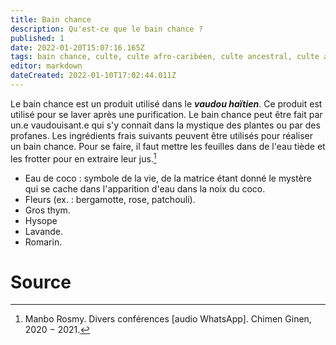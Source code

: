 ```yaml
---
title: Bain chance
description: Qu'est-ce que le bain chance ?
published: 1
date: 2022-01-20T15:07:16.165Z
tags: bain chance, culte, culte afro-caribéen, culte ancestral, culte ancestral vaudou, culte haïtien, culte vaudou, spiritualité afro-caribéenne, spiritualité haïtienne, vaudou
editor: markdown
dateCreated: 2022-01-10T17:02:44.011Z
---
```


Le bain chance est un produit utilisé dans le ***vaudou haïtien***. Ce produit est utilisé pour se laver après une purification.
Le bain chance peut être fait par un.e vaudouisant.e qui s'y connait dans la mystique des plantes ou par des profanes. Les ingrédients frais suivants peuvent être utilisés pour réaliser un bain chance. Pour se faire, il faut mettre les feuilles dans de l'eau tiède et les frotter pour en extraire leur jus.[^1]
* Eau de coco : symbole de la vie, de la matrice étant donné le mystère qui se cache dans l'apparition d'eau dans la noix du coco.
* Fleurs (ex. : bergamotte, rose, patchouli).
* Gros thym.
* Hysope
* Lavande.
* Romarin.

# Source

[^1]: Manbo Rosmy. Divers conférences [audio WhatsApp]. Chimen Ginen, 2020 − 2021.